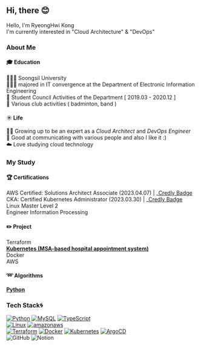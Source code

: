 <!--<img src="https://capsule-render.vercel.app/api?type=waving&color=auto&height=130&section=header" />  -->

## Hi, there 😊
  Hello, I'm RyeongHwi Kong    
I'm currently interested in "Cloud Architecture" & "DevOps"


###  About Me 
#### 🎓  Education 
👩🏻‍🎓 Soongsil University  
👩🏻‍💻 majored in IT convergence at the Department of Electronic Information Engineering   
📢 Student Council Activities of the Department [ 2019.03 - 2020.12 ]     
🎾 Various club activities ( badminton, band )    

#### ☀️  Life   
👶🏻 Growing up to be an expert as a _Cloud Architect_ and _DevOps Engineer_  
👯 Good at communicating with various people and also I like it :)    
☁️ Love studying cloud technology


### My Study
#### 🏆 Certifications   
AWS Certified: Solutions Architect Associate (2023.04.07) | _[Credly Badge](https://www.credly.com/badges/05c2858d-e312-47ba-b1ae-53d0bc856681/public_url)     
CKA: Certified Kubernetes Administrator  (2023.03.30) | _[Credly Badge](https://www.credly.com/badges/913646b7-1ede-4361-8b72-7d9ef7101269/public_url)    
Linux Master Level 2   
Engineer Information Processing  

#### ✏️ Project 
Terraform   
<a href="https://github.com/fudgnlek/project.git"><b>Kubernetes (MSA-based hospital appointment system) </b></a>  
Docker   
AWS   

#### ➿ Algorithms
<a href="https://github.com/fudgnlek/algorithms.git"><b>Python</b></a>

### Tech Stack🌀
[![Python](https://img.shields.io/badge/Python-3776AB?style=flat-plastic&logo=Python&logoColor=white)](https://www.python.org/)
[![MySQL](https://img.shields.io/badge/MySQL-4479A1?style=flat-plastic&logo=MYSQL&logoColor=white)](https://www.mysql.com/)
[![TypeScript](https://img.shields.io/badge/TypeScript-3178C6?style=flat-plastic&logo=TypeScript&logoColor=white)](https://www.typescriptlang.org/)
<br>
[![Linux](https://img.shields.io/badge/Linux-FCC624?style=flat-plastic&logo=linux&logoColor=black)](https://www.linux.org/)
[![amazonaws](https://img.shields.io/badge/AmazonAWS-232F3E?style=flat-plastic&logo=amazonaws&logoColor=white)](https://aws.amazon.com/ko/)
<br>
[![Terraform](https://img.shields.io/badge/Terraform-7B42BC?style=flat-plastic&logo=terraform&logoColor=white)](https://www.terraform.io/)
[![Docker](https://img.shields.io/badge/Docker-2496ED?style=flat-plastic&logo=docker&logoColor=white)](https://www.docker.com/)
[![Kubernetes](https://img.shields.io/badge/Kubernetes-326CE5?style=flat-plastic&logo=kubernetes&logoColor=white)](https://kubernetes.io/)
[![ArgoCD](https://img.shields.io/badge/ArgoCD-EF7B4D?style=flat-plastic&logo=Argo&logoColor=white)](https://argo-cd.readthedocs.io/en/stable/)
<br>
![GitHub](https://img.shields.io/badge/GitHub-181717?style=flat-plastic&logo=github&logoColor=white)
![Notion](https://img.shields.io/badge/Notion-000000?style=flat-plastic&logo=notion&logoColor=white)

<!--### Contact
📌 Instagram, LinkedIn




<!--
**fudgnlek/fudgnlek** is a ✨ _special_ ✨ repository because its `README.md` (this file) appears on your GitHub profile.

Here are some ideas to get you started:

- 🔭 I’m currently working on ...
- 🌱 I’m currently learning ...
- 👯 I’m looking to collaborate on ...
- 🤔 I’m looking for help with ...
- 💬 Ask me about ...
- 📫 How to reach me: ...
- 😄 Pronouns: ...
- ⚡ Fun fact: ...
-->
